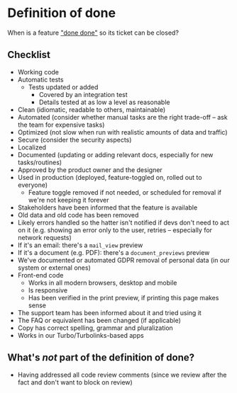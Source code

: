 # Definition of done

When is a feature ["done done"](https://web.archive.org/web/20170725135300/https://chrislema.com/what-is-done-done/) so its ticket can be closed?

## Checklist

* Working code
* Automatic tests
  * Tests updated or added
    * Covered by an integration test
    * Details tested at as low a level as reasonable
* Clean (idiomatic, readable to others, maintainable)
* Automated (consider whether manual tasks are the right trade-off – ask the team for expensive tasks)
* Optimized (not slow when run with realistic amounts of data and traffic)
* Secure (consider the security aspects)
* Localized
* Documented (updating or adding relevant docs, especially for new tasks/routines)
* Approved by the product owner and the designer
* Used in production (deployed, feature-toggled on, rolled out to everyone)
  * Feature toggle removed if not needed, or scheduled for removal if we're not keeping it forever
* Stakeholders have been informed that the feature is available
* Old data and old code has been removed
* Likely errors handled so the hatter isn't notified if devs don't need to act on it (e.g. showing an error only to the user, retries – especially for network requests)
* If it's an email: there's a `mail_view` preview
* If it's a document (e.g. PDF): there's a `document_previews` preview
* We've documented or automated GDPR removal of personal data (in our system or external ones)
* Front-end code
  * Works in all modern browsers, desktop and mobile
  * Is responsive
  * Has been verified in the print preview, if printing this page makes sense
* The support team has been informed about it and tried using it
* The FAQ or equivalent has been changed (if applicable)
* Copy has correct spelling, grammar and pluralization
* Works in our Turbo/Turbolinks-based apps

## What's *not* part of the definition of done?

* Having addressed all code review comments (since we review after the fact and don't want to block on review)
